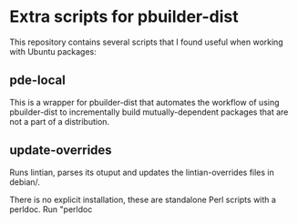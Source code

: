Extra scripts for pbuilder-dist
===============================

This repository contains several scripts that I found useful when
working with Ubuntu packages:

pde-local
---------

This is a wrapper for pbuilder-dist that automates the workflow
of using pbuilder-dist to incrementally build mutually-dependent packages
that are not a part of a distribution.

update-overrides
----------------

Runs lintian, parses its otuput and updates the lintian-overrides files in
debian/.

There is no explicit installation, these are standalone Perl scripts with
a perldoc. Run "perldoc <script>" to see basic documentation.
